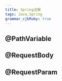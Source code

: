 ```yaml
---
title: Spring注解 
tags: Java,Spring
grammar_cjkRuby: true
---
```


## @PathVariable

## @RequestBody

## @RequestParam